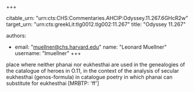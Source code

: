 +++


citable_urn: "urn:cts:CHS:Commentaries.AHCIP:Odyssey.11.267.6GHcR2w"
target_urn: "urn:cts:greekLit:tlg0012.tlg002:11.267"
title: "Odyssey 11.267"

authors:
- email: "muellner@chs.harvard.edu"
  name: "Leonard Muellner"
  username: "lmuellner"
+++

<p>place where neither phanai nor eukhesthai are used in the genealogies of the catalogue of heroes in O.11, in the context of the analysis of secular eukhesthai (genos-formula) in catalogue poetry in which phanai can substitute for eukhesthai [MRBTP: 'ff']</p>